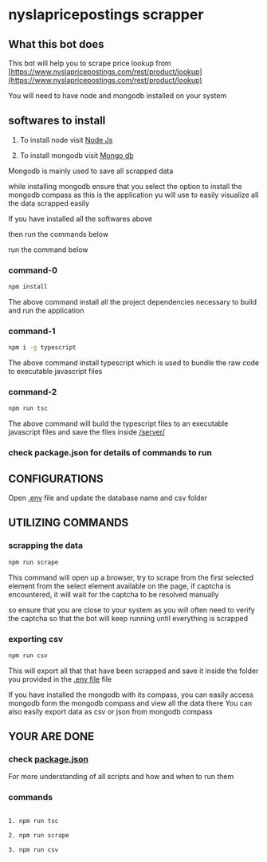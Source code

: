 # nyslapricepostings scrapper

## What this bot does

This bot will help you to scrape price lookup from [https://www.nyslapricepostings.com/rest/product/lookup](https://www.nyslapricepostings.com/rest/product/lookup)

You will need to have node and mongodb installed on your system

## softwares to install

1. To install node visit [Node Js](https://nodejs.org/en/download)

2. To install mongodb visit [Mongo db](https://www.mongodb.com/try/download/community)

Mongodb is mainly used to save all scrapped data

while installing mongodb ensure that you select the option to install the mongodb compass as this is the application yu will use to easily visualize all the data scrapped easily

If you have installed all the softwares above

then run the commands below

run the command below

### command-0

```bat
npm install
```

The above command install all the project dependencies necessary to build and run the application

### command-1

```bat
npm i -g typescript
```

The above command install typescript which is used to bundle the raw code to executable javascript files

### command-2

```bat
npm run tsc
```

The above command will build the typescript files to an executable javascript files and save the files inside [/server/](./server/)

### check package.json for details of commands to run

## CONFIGURATIONS

Open [.env](./.env) file and update the database name and csv folder

## UTILIZING COMMANDS

### scrapping the data

```bat
npm run scrape
```

This command will open up a browser, try to scrape from the first selected element from the select element available on the page,
if captcha is encountered, it will wait for the captcha to be resolved manually

so ensure that you are close to your system as you will often need to verify the captcha so that the bot will keep running until everything is scrapped

### exporting csv

```bat
npm run csv
```

This will export all that that have been scrapped and save it inside the folder you provided in the [.env file](./.env) file

If you have installed the mongodb with its compass, you can easily access mongodb form the mongodb compass and view all the data there
You can also easily export data as csv or json from mongodb compass

## YOUR ARE DONE

### check [package.json](package.json)

For more understanding of all scripts and how and when to run them

### commands

```bat

1. npm run tsc

2. npm run scrape

3. npm run csv
```
